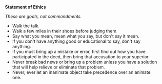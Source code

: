 **Statement of Ethics**

_These are goals, not commandments._

* Walk the talk.
* Walk a few miles in their shoes before judging them.
* Say what you mean, mean what you say, but don't say it mean.
* If you don't have anything good or educational to say, don't say anything.
* If you must bring up a mistake or error, first find out how you have participated in the deed, then bring that accusation to your superior.
* Never break bad news or bring up a problem unless you have a solution that will help relieve or eliminate that problem.
* Never, ever let an inanimate object take precedence over an animate one.

